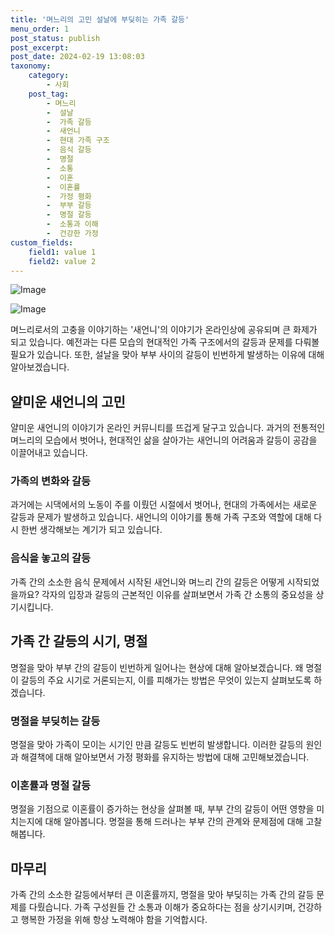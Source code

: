 ```yaml
---
title: '며느리의 고민 설날에 부딪히는 가족 갈등'
menu_order: 1
post_status: publish
post_excerpt: 
post_date: 2024-02-19 13:08:03
taxonomy:
    category:
        - 사회
    post_tag:
        - 며느리
        -  설날
        -  가족 갈등
        -  새언니
        -  현대 가족 구조
        -  음식 갈등
        -  명절
        -  소통
        -  이혼
        -  이혼률
        -  가정 평화
        -  부부 갈등
        -  명절 갈등
        -  소통과 이해
        -  건강한 가정
custom_fields:
    field1: value 1
    field2: value 2
---
```


![Image](https://imgnews.pstatic.net/image/277/2024/02/13/0005378921_001_20240213133201341.jpg?type=w647)

![Image](https://imgnews.pstatic.net/image/277/2024/02/13/0005378921_002_20240213133201378.jpg?type=w647)

며느리로서의 고충을 이야기하는 '새언니'의 이야기가 온라인상에 공유되며 큰 화제가 되고 있습니다. 예전과는 다른 모습의 현대적인 가족 구조에서의 갈등과 문제를 다뤄볼 필요가 있습니다. 또한, 설날을 맞아 부부 사이의 갈등이 빈번하게 발생하는 이유에 대해 알아보겠습니다.
## 얄미운 새언니의 고민
얄미운 새언니의 이야기가 온라인 커뮤니티를 뜨겁게 달구고 있습니다. 과거의 전통적인 며느리의 모습에서 벗어나, 현대적인 삶을 살아가는 새언니의 어려움과 갈등이 공감을 이끌어내고 있습니다.
### 가족의 변화와 갈등
과거에는 시댁에서의 노동이 주를 이뤘던 시절에서 벗어나, 현대의 가족에서는 새로운 갈등과 문제가 발생하고 있습니다. 새언니의 이야기를 통해 가족 구조와 역할에 대해 다시 한번 생각해보는 계기가 되고 있습니다.
### 음식을 놓고의 갈등
가족 간의 소소한 음식 문제에서 시작된 새언니와 며느리 간의 갈등은 어떻게 시작되었을까요? 각자의 입장과 갈등의 근본적인 이유를 살펴보면서 가족 간 소통의 중요성을 상기시킵니다.
## 가족 간 갈등의 시기, 명절
명절을 맞아 부부 간의 갈등이 빈번하게 일어나는 현상에 대해 알아보겠습니다. 왜 명절이 갈등의 주요 시기로 거론되는지, 이를 피해가는 방법은 무엇이 있는지 살펴보도록 하겠습니다.
### 명절을 부딪히는 갈등
명절을 맞아 가족이 모이는 시기인 만큼 갈등도 빈번히 발생합니다. 이러한 갈등의 원인과 해결책에 대해 알아보면서 가정 평화를 유지하는 방법에 대해 고민해보겠습니다.
### 이혼률과 명절 갈등
명절을 기점으로 이혼률이 증가하는 현상을 살펴볼 때, 부부 간의 갈등이 어떤 영향을 미치는지에 대해 알아봅니다. 명절을 통해 드러나는 부부 간의 관계와 문제점에 대해 고찰해봅니다.
## 마무리
가족 간의 소소한 갈등에서부터 큰 이혼률까지, 명절을 맞아 부딪히는 가족 간의 갈등 문제를 다뤘습니다. 가족 구성원들 간 소통과 이해가 중요하다는 점을 상기시키며, 건강하고 행복한 가정을 위해 항상 노력해야 함을 기억합시다.
